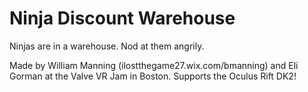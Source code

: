 Ninja Discount Warehouse
======================


Ninjas are in a warehouse. Nod at them angrily.


Made by William Manning (ilostthegame27.wix.com/bmanning) and Eli Gorman at the Valve VR Jam in Boston. Supports the Oculus Rift DK2!
